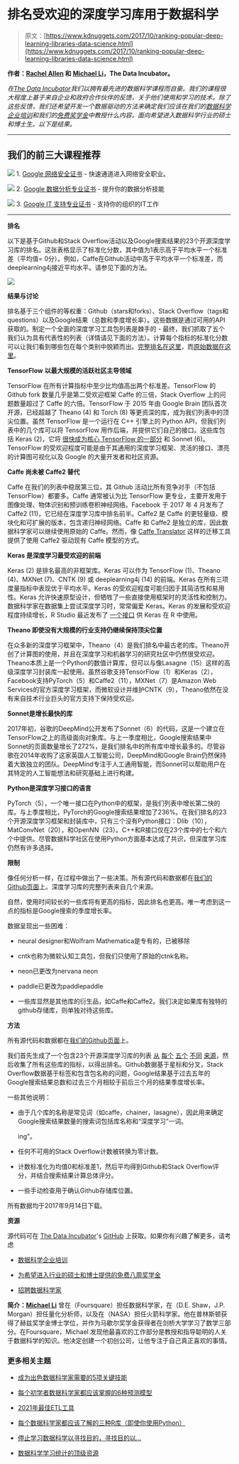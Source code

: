 # 排名受欢迎的深度学习库用于数据科学

> 原文：[https://www.kdnuggets.com/2017/10/ranking-popular-deep-learning-libraries-data-science.html](https://www.kdnuggets.com/2017/10/ranking-popular-deep-learning-libraries-data-science.html)

**作者：[Rachel Allen](https://github.com/raykallen/) 和 [Michael Li](https://github.com/tianhuil/)，The Data Incubator。**

*在[The Data Incubator](https://www.thedataincubator.com/)我们以拥有最先进的数据科学课程而自豪。我们的课程很大程度上基于来自企业和政府合作伙伴的反馈，关于他们使用和学习的技术。除了这些反馈，我们还希望开发一个数据驱动的方法来确定我们应该在我们的[数据科学企业培训](https://www.thedataincubator.com/training.html)和我们的[免费奖学金](https://www.thedataincubator.com/fellowship.html)中教授什么内容，面向希望进入数据科学行业的硕士和博士生。以下是结果。*

* * *

## 我们的前三大课程推荐

![](../Images/0244c01ba9267c002ef39d4907e0b8fb.png) 1\. [Google 网络安全证书](https://www.kdnuggets.com/google-cybersecurity) - 快速通道进入网络安全职业。

![](../Images/e225c49c3c91745821c8c0368bf04711.png) 2\. [Google 数据分析专业证书](https://www.kdnuggets.com/google-data-analytics) - 提升你的数据分析技能

![](../Images/0244c01ba9267c002ef39d4907e0b8fb.png) 3\. [Google IT 支持专业证书](https://www.kdnuggets.com/google-itsupport) - 支持你的组织的IT工作

* * *

**排名**

以下是基于Github和Stack Overflow活动以及Google搜索结果的23个开源深度学习库的排名。这张表格显示了标准化分数，其中值为1表示高于平均水平一个标准差（平均值= 0分）。例如，Caffe在Github活动中高于平均水平一个标准差，而deeplearning4j接近平均水平。请参见下面的方法。

![](../Images/43d766d411a32c95b4acc73842d5379e.png)

**结果与讨论**

排名基于三个组件的等权重：Github（stars和forks）、Stack Overflow（tags和questions）以及Google结果（总数和季度增长率）。这些数据是通过可用的API获取的。制定一个全面的深度学习工具包列表是棘手的 - 最终，我们抓取了五个我们认为具有代表性的列表（详情请见下面的方法）。计算每个指标的标准化分数可以让我们看到哪些包在每个类别中脱颖而出。[完整排名在这里](https://github.com/thedataincubator/data-science-blogs/blob/master/output/DL_libraries_final_Rankings.csv)，而[原始数据在这里](https://github.com/thedataincubator/data-science-blogs/blob/master/output/deep_learning_data.csv)。

**TensorFlow** **以最大规模的活跃社区主导领域**

TensorFlow 在所有计算指标中至少比均值高出两个标准差。TensorFlow 的 Github fork 数量几乎是第二受欢迎框架 Caffe 的三倍，Stack Overflow 上的问题数量超过了 Caffe 的六倍。TensorFlow 于 2015 年由 Google Brain 团队首次开源，已经超越了 Theano (4) 和 Torch (8) 等更资深的库，成为我们列表中的顶尖位置。虽然 TensorFlow 是一个运行在 C++ 引擎上的 Python API，但我们列表中的几个库可以将 TensorFlow 用作后端，并提供它们自己的接口。这些库包括 Keras (2)，它将 [很快成为核心 TensorFlow 的一部分](https://twitter.com/fchollet/status/820746845068505088) 和 Sonnet (6)。TensorFlow 的受欢迎程度可能是由于其通用的深度学习框架、灵活的接口、漂亮的计算图可视化以及 Google 的大量开发者和社区资源。

**Caffe 尚未被 Caffe2 替代**

Caffe 在我们的列表中稳居第三位，其 Github 活动比所有竞争对手（不包括 TensorFlow）都要多。Caffe 通常被认为比 TensorFlow 更专业，主要开发用于图像处理、物体识别和预训练卷积神经网络。Facebook 于 2017 年 4 月发布了 Caffe2 (11)，它已经在深度学习库中排名前半。Caffe2 是 Caffe 的更轻量级、模块化和可扩展的版本，包含递归神经网络。Caffe 和 Caffe2 是独立的库，因此数据科学家可以继续使用原始的 Caffe。然而，像 [Caffe Translator](https://github.com/caffe2/caffe2/blob/master/caffe2/python/caffe_translator.py) 这样的迁移工具提供了使用 Caffe2 驱动现有 Caffe 模型的方式。

**Keras 是深度学习最受欢迎的前端**

Keras (2) 是排名最高的非框架库。Keras 可以作为 TensorFlow (1)、Theano (4)、MXNet (7)、CNTK (9) 或 deeplearning4j (14) 的前端。Keras 在所有三项度量指标中表现优于平均水平。Keras 的受欢迎程度可能归因于其简洁性和易用性。Keras 允许快速原型设计，但牺牲了一些直接使用框架时的灵活性和控制力。数据科学家在数据集上尝试深度学习时，常常偏爱 Keras。Keras 的发展和受欢迎程度持续增长，R Studio 最近发布了 [一个接口](https://keras.rstudio.com/) 供 Keras 在 R 中使用。

**Theano 即使没有大规模的行业支持仍继续保持顶尖位置**

在众多新的深度学习框架中，Theano（4）是我们排名中最古老的库。Theano开创了计算图的使用，并且在深度学习和机器学习的研究社区中仍然很受欢迎。Theano本质上是一个Python的数值计算库，但可以与像Lasagne（15）这样的高级深度学习封装库一起使用。虽然谷歌支持TensorFlow（1）和Keras（2），Facebook支持PyTorch（5）和Caffe2（11），MXNet（7）是Amazon Web Services的官方深度学习框架，而微软设计并维护CNTK（9），Theano依然在没有来自技术行业巨头的官方支持下保持受欢迎。

**Sonnet是增长最快的库**

2017年初，谷歌的DeepMind公开发布了Sonnet（6）的代码，这是一个建立在TensorFlow之上的高级面向对象库。与上一季度相比，Google搜索结果中Sonnet的页面数量增长了272%，是我们排名中的所有库中增长最多的。尽管谷歌在2014年收购了这家英国人工智能公司，DeepMind和Google Brain仍然保持着大致独立的团队。DeepMind专注于人工通用智能，而Sonnet可以帮助用户在其特定的人工智能想法和研究基础上进行构建。

**Python是深度学习接口的语言**

PyTorch（5），一个唯一接口在Python中的框架，是我们列表中增长第二快的库。与上季度相比，PyTorch的Google搜索结果增加了236%。在我们排名的23个开源深度学习框架和封装库中，只有三个没有Python接口：Dlib（10），MatConvNet（20），和OpenNN（23）。C++和R接口仅在23个库中的七个和六个中提供。尽管数据科学社区在使用Python方面基本达成了共识，但深度学习库仍然有许多选择。

**限制**

像任何分析一样，在过程中做出了一些决策。所有源代码和数据都在[我们的Github页面](https://github.com/thedataincubator/data-science-blogs)上。深度学习库的完整列表来自几个来源。

自然，使用时间较长的一些库将有更高的指标，因此排名也更高。唯一考虑到这一点的指标是Google搜索的季度增长率。

数据呈现出一些困难：

+   neural designer和Wolfram Mathematica是专有的，已被移除

+   cntk也称为微软认知工具包，但我们只使用了原始的ctnk名称。

+   neon已更改为nervana neon

+   paddle已更改为paddlepaddle

+   一些库显然是其他库的衍生品，如Caffe和Caffe2。我们决定如果库有独特的github存储库，则单独对待这些库。

**方法**

所有源代码和数据都在[我们的Github页面](https://github.com/thedataincubator/data-science-blogs)上。

我们首先生成了一个包含23个开源深度学习库的列表 [从](https://svds.com/understanding-ai-toolkits/) [每个](https://en.wikipedia.org/wiki/Comparison_of_deep_learning_software) [五个](https://www.packtpub.com/books/content/top-10-deep-learning-frameworks) [不同](https://twitter.com/fchollet/status/882995652233371648) [来源](https://svds.com/wp-content/uploads/2017/02/Deep_learning_ratings_final-1024x563.png)，然后收集了所有这些库的指标，以得出排名。Github数据基于星标和分叉，Stack Overflow数据基于标签和包含包名称的问题，Google结果基于过去五年的Google搜索结果总数和过去三个月相较于前后三个月的结果季度增长率。

一些其他说明：

+   由于几个库的名称是常见词（如caffe，chainer，lasagne），因此用来确定Google搜索结果数量的搜索词包括库名称和“深度学习”一词。

    ing"。

+   任何不可用的Stack Overflow计数被转换为零计数。

+   计数标准化为均值0和标准差1，然后平均得到Github和Stack Overflow评分，并结合搜索结果计算总体评分。

+   一些手动检查用于确认Github存储库位置。

所有数据均于2017年9月14日下载。

**资源**

源代码可在 [The Data Incubator](https://www.thedataincubator.com/)'s [GitHub](https://github.com/thedataincubator/data-science-blogs/) 上获取。如果你有兴趣了解更多，请考虑

+   [数据科学企业培训](https://www.thedataincubator.com/training.html)

+   [为希望进入行业的硕士和博士提供的免费八周奖学金](https://www.thedataincubator.com/fellowship.html)

+   [招聘数据科学家](https://www.thedataincubator.com/hiring.html)

**简介：[Michael Li](https://github.com/tianhuil/)** 曾在（Foursquare）担任数据科学家，在（D.E. Shaw，J.P. Morgan）担任量化分析师，以及在（NASA）担任火箭科学家。他在普林斯顿获得了赫兹奖学金博士学位，并作为马歇尔奖学金获得者在剑桥大学学习了数学三部分。在Foursquare，Michael 发现他最喜欢的工作部分是教授和指导聪明的人关于数据科学的知识。他决定创建一个初创公司，让他专注于自己真正喜欢的事情。

### 更多相关主题

+   [成为出色数据科学家需要的5项关键技能](https://www.kdnuggets.com/2021/12/5-key-skills-needed-become-great-data-scientist.html)

+   [每个初学者数据科学家都应该掌握的6种预测模型](https://www.kdnuggets.com/2021/12/6-predictive-models-every-beginner-data-scientist-master.html)

+   [2021年最佳ETL工具](https://www.kdnuggets.com/2021/12/mozart-best-etl-tools-2021.html)

+   [每个数据科学家都应该了解的三种R库（即使你使用Python）](https://www.kdnuggets.com/2021/12/three-r-libraries-every-data-scientist-know-even-python.html)

+   [停止学习数据科学以寻找目的，寻找目的以…](https://www.kdnuggets.com/2021/12/stop-learning-data-science-find-purpose.html)

+   [数据科学学习统计的顶级资源](https://www.kdnuggets.com/2021/12/springboard-top-resources-learn-data-science-statistics.html)
